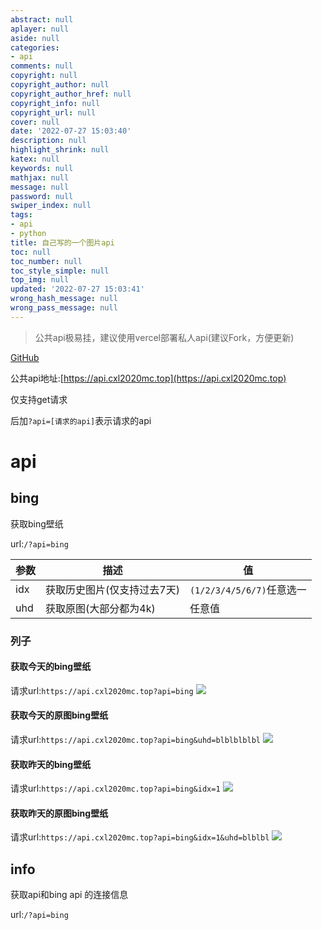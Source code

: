 ```yaml
---
abstract: null
aplayer: null
aside: null
categories:
- api
comments: null
copyright: null
copyright_author: null
copyright_author_href: null
copyright_info: null
copyright_url: null
cover: null
date: '2022-07-27 15:03:40'
description: null
highlight_shrink: null
katex: null
keywords: null
mathjax: null
message: null
password: null
swiper_index: null
tags:
- api
- python
title: 自己写的一个图片api
toc: null
toc_number: null
toc_style_simple: null
top_img: null
updated: '2022-07-27 15:03:41'
wrong_hash_message: null
wrong_pass_message: null
---
```

> 公共api极易挂，建议使用vercel部署私人api(建议Fork，方便更新)

[GitHub](https://github.com/cxl2020MC/bing-imgapi)

公共api地址:[https://api.cxl2020mc.top](https://api.cxl2020mc.top)

仅支持get请求

后加`?api=[请求的api]`表示请求的api

# api

## bing

获取bing壁纸

url:`/?api=bing`

| 参数 | 描述 | 值 |
| ------ | ------ | ------ |
|idx|获取历史图片(仅支持过去7天)|`(1/2/3/4/5/6/7)`任意选一|
|uhd|获取原图(大部分都为4k)|任意值|

### 列子

#### 获取今天的bing壁纸

请求url:`https://api.cxl2020mc.top?api=bing`
![](https://api.cxl2020mc.top?api=bing)

#### 获取今天的原图bing壁纸

请求url:`https://api.cxl2020mc.top?api=bing&uhd=blblblblbl`
![](https://api.cxl2020mc.top?api=bing&uhd=0)

#### 获取昨天的bing壁纸

请求url:`https://api.cxl2020mc.top?api=bing&idx=1`
![](https://api.cxl2020mc.top?api=bing&idx=1)

#### 获取昨天的原图bing壁纸

请求url:`https://api.cxl2020mc.top?api=bing&idx=1&uhd=blblbl`
![](https://api.cxl2020mc.top?api=bing&idx=1&uhd=blblbl)

## info

获取api和bing api 的连接信息

url:`/?api=bing`


